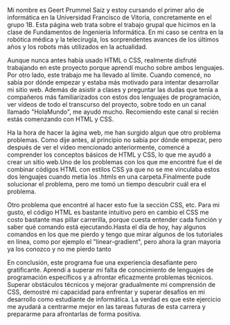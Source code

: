 Mi nombre es Geert Prummel Saiz y estoy cursando el primer año de informática en la Universidad Francisco de Vitoria, concretamente en el grupo 1B.
Esta página web trata sobre el trabajo grupal que hicimos en la clase de Fundamentos de Ingeniería Informática. En mi caso se centra en la robótica médica y la telecirugía, los sorprendentes avances de los últimos años y  los robots más utilizados en la actualidad. 

Aunque nunca antes había usado HTML o CSS, realmente disfruté trabajando en este proyecto porque aprendí mucho sobre ambos lenguajes. Por otro lado, este trabajo me ha llevado al límite. Cuando comencé, no sabía por dónde empezar y estaba más motivado para intentar desarrollar mi sitio web. Además de asistir a clases y preguntar las dudas que tenía a  compañeros más familiarizados con  estos dos lenguajes de programación, ver vídeos de todo el transcurso del proyecto, sobre todo en un canal llamado "HolaMundo", me ayudó mucho. Recomiendo este canal si recién estás comenzando con HTML y CSS. 

Ha la hora de hacer la àgina web, me han surgido algun que otro problema problemas. Como dije antes, al principio no sabía  por dónde empezar, pero después de ver el vídeo mencionado anteriormente, comencé a comprender los conceptos básicos de HTML y CSS, lo que me ayudó a crear un sitio web.Uno de los problemas con los que  me encontré fue el  de combinar códigos HTML con estilos CSS ya que no se me vinculaba estos dos lenguajes cuando metia los .htmls en una carpeta.Finalmente pude solucionar el problema, pero me tomó un tiempo descubrir cuál era el problema.

Otro problema que encontré al hacer esto fue la sección CSS, etc. Para mi gusto,  el código HTML es bastante intuitivo pero en cambio el CSS me costo bastante mas pillar carrerilla, porque cuesta entender cada función y saber qué comando está ejecutando.Hasta el día de hoy, hay algunos comandos en los que me pierdo y tengo que mirar algunos de los tutoriales en línea, como por ejemplo el "linear-gradient", pero ahora la gran mayoria ya los conozco y no me pierdo tanto

En conclusión, este programa fue una experiencia desafiante pero gratificante. Aprendí a superar mi falta de conocimiento de lenguajes de programación específicos y a afrontar eficazmente problemas técnicos. Superar obstáculos técnicos y mejorar gradualmente mi comprensión de CSS, demostré mi capacidad para enfrentar y superar desafíos en mi desarrollo como estudiante de  informática. La verdad es que este ejercicio me ayudará a centrarme mejor en las tareas futuras  de esta carrera y prepararme para afrontarlas de forma positiva.